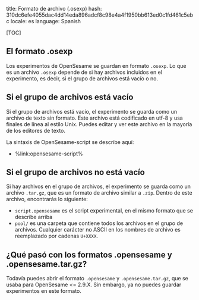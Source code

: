 title: Formato de archivo (.osexp)
hash: 310dc6efe4055dac4dd14eda896adcf8c98e4a4f1950bb613ed0c1fd461c5ebc
locale: es
language: Spanish

[TOC]

## El formato .osexp

Los experimentos de OpenSesame se guardan en formato `.osexp`. Lo que es un archivo `.osexp` depende de si hay archivos incluidos en el experimento, es decir, si el grupo de archivos está vacío o no.

## Si el grupo de archivos está vacío

Si el grupo de archivos está vacío, el experimento se guarda como un archivo de texto sin formato. Este archivo está codificado en utf-8 y usa finales de línea al estilo Unix. Puedes editar y ver este archivo en la mayoría de los editores de texto.

La sintaxis de OpenSesame-script se describe aquí:

- %link:opensesame-script%

## Si el grupo de archivos no está vacío

Si hay archivos en el grupo de archivos, el experimento se guarda como un archivo `.tar.gz`, que es un formato de archivo similar a `.zip`. Dentro de este archivo, encontrarás lo siguiente:

- `script.opensesame` es el script experimental, en el mismo formato que se describe arriba
- `pool/` es una carpeta que contiene todos los archivos en el grupo de archivos. Cualquier carácter no ASCII en los nombres de archivo es reemplazado por cadenas `U+XXXX`.

## ¿Qué pasó con los formatos .opensesame y .opensesame.tar.gz?

Todavía puedes abrir el formato `.opensesame` y `.opensesame.tar.gz`, que se usaba para OpenSesame <= 2.9.X. Sin embargo, ya no puedes guardar experimentos en este formato.